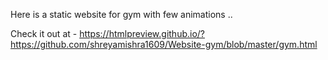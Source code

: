 Here is a static website for gym with few animations ..


Check it out at -
https://htmlpreview.github.io/?https://github.com/shreyamishra1609/Website-gym/blob/master/gym.html


